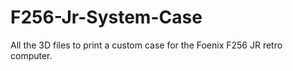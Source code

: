 # F256-Jr-System-Case
All the 3D files to print a custom case for the Foenix F256 JR retro computer.
